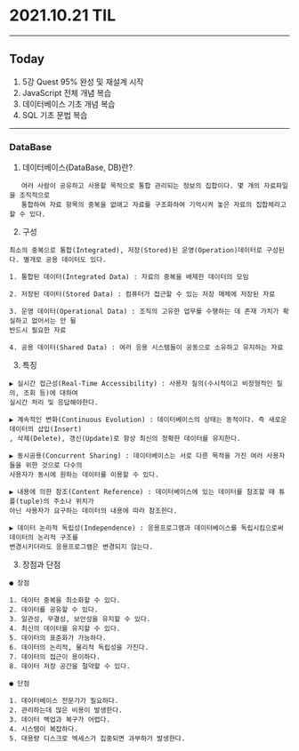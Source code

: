 # 2021.10.21 TIL

---
##  Today
1. 5강 Quest 95% 완성 및 재설계 시작
2. JavaScript 전체 개념 복습
3. 데이터베이스 기초 개념 복습
4. SQL 기초 문법 복습
---
### DataBase
1. 데이터베이스(DataBase, DB)란?
```text
   여러 사람이 공유하고 사용할 목적으로 통합 관리되는 정보의 집합이다. 몇 개의 자료파일을 조직적으로
   통합하여 자료 항목의 중복을 없애고 자료를 구조화하여 기억시켜 놓은 자료의 집합체라고 할 수 있다.
```
2. 구성
```text
최소의 중복으로 통합(Integrated), 저장(Stored)된 운영(Operation)데이터로 구성된다. 별개로 공용 데이터도 있다.

1. 통합된 데이터(Integrated Data) : 자료의 중복을 배제한 데이터의 모임

2. 저장된 데이터(Stored Data) : 컴퓨터가 접근할 수 있는 저장 매체에 저장된 자료

3. 운영 데이터(Operational Data) : 조직의 고유한 업무를 수행하는 데 존재 가치가 확실하고 없어서는 안 될
반드시 필요한 자료

4. 공용 데이터(Shared Data) : 여러 응용 시스템들이 공동으로 소유하고 유지하는 자료
```

3. 특징
```text
▶ 실시간 접근성(Real-Time Accessibility) : 사용자 질의(수시적이고 비정형적인 질의, 조회 등)에 대하여
실시간 처리 및 응답해야한다.

▶ 계속적인 변화(Continuous Evolution) : 데이터베이스의 상태는 동적이다. 즉 새로운 데이터의 삽입(Insert)
, 삭제(Delete), 갱신(Update)로 항상 최신의 정확한 데이터를 유지한다.

▶ 동시공용(Concurrent Sharing) : 데이터베이스는 서로 다른 목적을 가진 여러 사용자들을 위한 것으로 다수의
사용자가 동시에 원하는 데이터를 이용할 수 있다.

▶ 내용에 의한 참조(Content Reference) : 데이터베이스에 있는 데이터를 참조할 때 튜플(tuple)의 주소나 위치가
아닌 사용자가 요구하는 데이터의 내용에 따라 참조한다.

▶ 데이터 논리적 독립성(Independence) : 응용프로그램과 데이터베이스를 독립시킴으로써 데이터의 논리적 구조를
변경시키더라도 응용프로그램은 변경되지 않는다.
```

3. 장점과 단점
```text
● 장점

1. 데이터 중복을 최소화할 수 있다.
2. 데이터를 공유할 수 있다.
3. 일관성, 무결성, 보안성을 유지할 수 있다.
4. 최신의 데이터를 유지할 수 있다.
5. 데이터의 표준화가 가능하다.
6. 데이터의 논리적, 물리적 독립성을 가진다.
7. 데이터의 접근이 용이하다.
8. 데이터 저장 공간을 절약할 수 있다.

● 단점

1. 데이터베이스 전문가가 필요하다.
2. 관리하는데 많은 비용이 발생한다.
3. 데이터 백업과 복구가 어렵다.
4. 시스템이 복잡하다.
5. 대용량 디스크로 엑세스가 집중되면 과부하가 발생한다.
```
